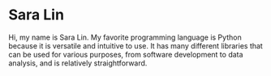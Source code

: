 # Sara Lin

Hi, my name is Sara Lin. My favorite programming language is Python because it is versatile and intuitive to use. It has many different libraries that can be used for various purposes, from software development to data analysis, and is relatively straightforward.
